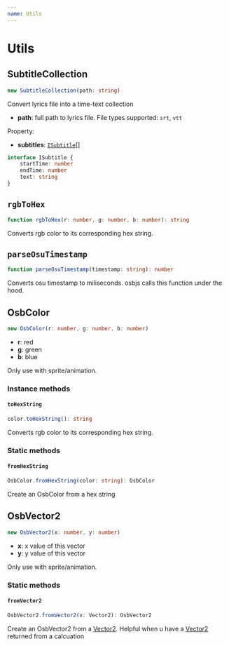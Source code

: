 ```yaml
---
name: Utils
---
```


# Utils

## SubtitleCollection
```typescript
new SubtitleCollection(path: string)
```
Convert lyrics file into a time-text collection

* **path**: full path to lyrics file. File types supported: `srt`, `vtt`

Property:
* **subtitles**: [`ISubtitle`](/docs/osbjs-types)[]
```typescript
interface ISubtitle { 
	startTime: number
	endTime: number
	text: string
}
```

## `rgbToHex`
```typescript
function rgbToHex(r: number, g: number, b: number): string
```
Converts rgb color to its corresponding hex string.

## `parseOsuTimestamp`
```typescript
function parseOsuTimestamp(timestamp: string): number
```
Converts osu timestamp to miliseconds. osbjs calls this function under the hood.

## OsbColor
```typescript
new OsbColor(r: number, g: number, b: number)
```

* **r**: red
* **g**: green
* **b**: blue

Only use with sprite/animation.

### Instance methods
#### `toHexString`
```typescript
color.toHexString(): string
```
Converts rgb color to its corresponding hex string.

### Static methods
#### `fromHexString`
```typescript
OsbColor.fromHexString(color: string): OsbColor
```
Create an OsbColor from a hex string


## OsbVector2
```typescript
new OsbVector2(x: number, y: number)
```

* **x**: x value of this vector
* **y**: y value of this vector

Only use with sprite/animation.

### Static methods
#### `fromVector2`
```typescript
OsbVector2.fromVector2(v: Vector2): OsbVector2
```
Create an OsbVector2 from a [Vector2](/docs/math-vector2). Helpful when u have a [Vector2](/docs/math-vector2) returned from a calcuation
